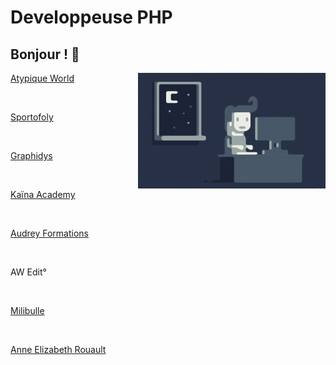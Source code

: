 # Developpeuse PHP

<h2>Bonjour ! 👋</h2>

<img alt="Night Coding" src="https://raw.githubusercontent.com/AVS1508/AVS1508/master/assets/Night-Coding.gif" align="right"/>

<p><a href="https://www.blog-atypique-world.com/">Atypique World</a></p>
<br/>
<p><a href="https://sportofoly.com/">Sportofoly</a></p>
<br/>
<p><a href="https://graphidys.com/">Graphidys</a></p>
<br/>
<p><a href="https://kaina-com.fr/academy/index.php">Kaïna Academy</a></p>
<br/>
<p><a href="https://audrey-formations.fr/">Audrey Formations</a></p>
<br/>
<p><a href="https://aw-edit.fr"></a>AW Edit°</p>
<br/>
<p><a href="https://www.milibulle.com/">Milibulle</a></p>
<br/>
<p><a href="https://rouault-conservationpatrimoine.fr/">Anne Elizabeth Rouault</a></p>
